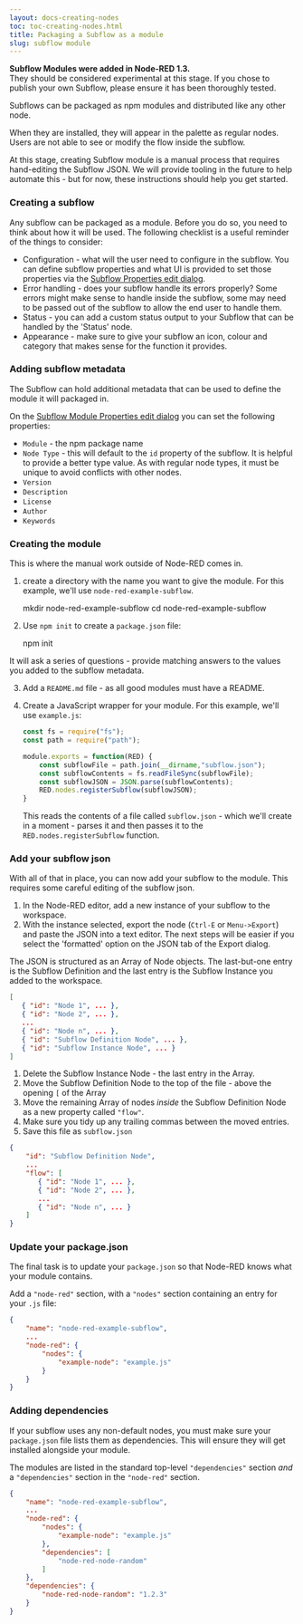 ```yaml
---
layout: docs-creating-nodes
toc: toc-creating-nodes.html
title: Packaging a Subflow as a module
slug: subflow module
---
```


<div class="doc-callout">
<b>Subflow Modules were added in Node-RED 1.3.</b><br>
They should be considered experimental at this stage. If you chose to publish
your own Subflow, please ensure it has been thoroughly tested.
</div>

Subflows can be packaged as npm modules and distributed like any other node.

When they are installed, they will appear in the palette as regular nodes. Users are not able to see or modify the flow inside the subflow.

At this stage, creating Subflow module is a manual process that requires hand-editing the Subflow JSON. We will provide tooling in the future to help automate this - but for now, these instructions should help you get started.


### Creating a subflow

Any subflow can be packaged as a module. Before you do so, you need to think about how it will be used. The following checklist is a useful reminder of the things to consider:

 - Configuration - what will the user need to configure in the subflow. You can define subflow properties and what UI is provided to set those properties via the [Subflow Properties edit dialog](/docs/user-guide/editor/workspace/subflows#editing-subflow-properties).
 - Error handling - does your subflow handle its errors properly? Some errors might make sense to handle inside the subflow, some may need to be passed out of the subflow to allow the end user to handle them.
 - Status - you can add a custom status output to your Subflow that can be handled by the 'Status' node.
 - Appearance - make sure to give your subflow an icon, colour and category that makes sense for the function it provides.

### Adding subflow metadata

The Subflow can hold additional metadata that can be used to define the module it will packaged in.

On the [Subflow Module Properties edit dialog](/docs/user-guide/editor/workspace/subflows#editing-subflow-metadata) you can set the following properties:

 - `Module` - the npm package name
 - `Node Type` - this will default to the `id` property of the subflow. It is helpful to provide a better type value. As with regular node types, it must be unique to avoid conflicts with other nodes.
 - `Version`
 - `Description`
 - `License`
 - `Author`
 - `Keywords`

### Creating the module

This is where the manual work outside of Node-RED comes in.

1. create a directory with the name you want to give the module. For this example, we'll use `node-red-example-subflow`.

      mkdir node-red-example-subflow
      cd node-red-example-subflow

2. Use `npm init` to create a `package.json` file:

      npm init

  It will ask a series of questions - provide matching answers to the values you added to the subflow metadata.

3. Add a `README.md` file - as all good modules must have a README.

4. Create a JavaScript wrapper for your module. For this example, we'll use `example.js`:

    ```javascript
    const fs = require("fs");
    const path = require("path");

    module.exports = function(RED) {
        const subflowFile = path.join(__dirname,"subflow.json");
        const subflowContents = fs.readFileSync(subflowFile);
        const subflowJSON = JSON.parse(subflowContents);
        RED.nodes.registerSubflow(subflowJSON);
    }
    ```

    This reads the contents of a file called `subflow.json` - which we'll create in a moment - parses it and then passes it to the `RED.nodes.registerSubflow` function.

### Add your subflow json

With all of that in place, you can now add your subflow to the module. This requires some careful editing of the subflow json.

1. In the Node-RED editor, add a new instance of your subflow to the workspace.
2. With the instance selected, export the node (`Ctrl-E` or `Menu->Export`) and paste the JSON into a text editor. The next steps will be easier if you select the 'formatted' option on the JSON tab of the Export dialog.

The JSON is structured as an Array of Node objects. The last-but-one entry is the Subflow Definition and the last entry is the Subflow Instance you added to the workspace.

```json
[
   { "id": "Node 1", ... },
   { "id": "Node 2", ... },
   ...
   { "id": "Node n", ... },
   { "id": "Subflow Definition Node", ... },
   { "id": "Subflow Instance Node", ... }
]
```

1. Delete the Subflow Instance Node - the last entry in the Array.
2. Move the Subflow Definition Node to the top of the file - above the opening `[` of the Array
3. Move the remaining Array of nodes *inside* the Subflow Definition Node as a new property called `"flow"`.
4. Make sure you tidy up any trailing commas between the moved entries.
5. Save this file as `subflow.json`

```json
{
    "id": "Subflow Definition Node",
    ...
    "flow": [
       { "id": "Node 1", ... },
       { "id": "Node 2", ... },
       ...
       { "id": "Node n", ... }
    ]
}
```

### Update your package.json

The final task is to update your `package.json` so that Node-RED knows what your module contains.

Add a `"node-red"` section, with a `"nodes"` section containing an entry for your `.js` file:

```json
{
    "name": "node-red-example-subflow",
    ...
    "node-red": {
        "nodes": {
            "example-node": "example.js"
        }
    }
}
```

### Adding dependencies

If your subflow uses any non-default nodes, you must make sure your `package.json` file lists
them as dependencies. This will ensure they will get installed alongside your module.

The modules are listed in the standard top-level `"dependencies"` section *and* a `"dependencies"` section in the `"node-red"` section.

```json
{
    "name": "node-red-example-subflow",
    ...
    "node-red": {
        "nodes": {
            "example-node": "example.js"
        },
        "dependencies": [
            "node-red-node-random"
        ]
    },
    "dependencies": {
        "node-red-node-random": "1.2.3"
    }
}
```
